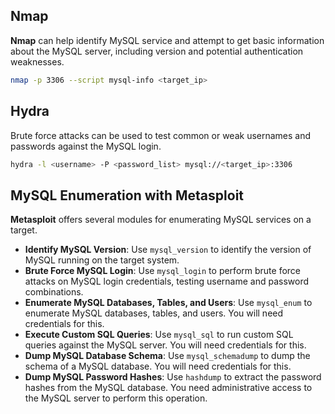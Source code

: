 ## Nmap
**Nmap** can help identify MySQL service and attempt to get basic information about the MySQL server, including version and potential authentication weaknesses.

```bash
nmap -p 3306 --script mysql-info <target_ip>
```

## Hydra
Brute force attacks can be used to test common or weak usernames and passwords against the MySQL login. 

```bash
hydra -l <username> -P <password_list> mysql://<target_ip>:3306
```

## **MySQL Enumeration with Metasploit**
**Metasploit** offers several modules for enumerating MySQL services on a target.

- **Identify MySQL Version**: Use `mysql_version` to identify the version of MySQL running on the target system. 
- **Brute Force MySQL Login**: Use `mysql_login` to perform brute force attacks on MySQL login credentials, testing username and password combinations.
- **Enumerate MySQL Databases, Tables, and Users**: Use `mysql_enum` to enumerate MySQL databases, tables, and users. You will need credentials for this.
- **Execute Custom SQL Queries**: Use `mysql_sql` to run custom SQL queries against the MySQL server. You will need credentials for this.
- **Dump MySQL Database Schema**: Use `mysql_schemadump` to dump the schema of a MySQL database. You will need credentials for this.
- **Dump MySQL Password Hashes**: Use `hashdump` to extract the password hashes from the MySQL database. You need administrative access to the MySQL server to perform this operation.